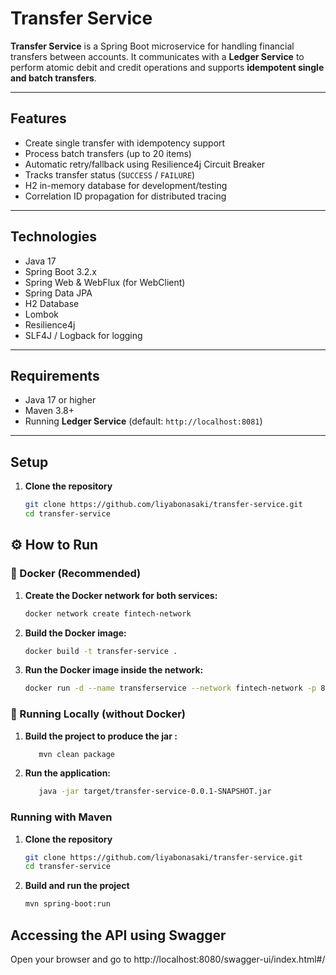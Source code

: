 # Transfer Service

**Transfer Service** is a Spring Boot microservice for handling financial transfers between accounts. It communicates with a **Ledger Service** to perform atomic debit and credit operations and supports **idempotent single and batch transfers**.

---

## Features

- Create single transfer with idempotency support  
- Process batch transfers (up to 20 items)  
- Automatic retry/fallback using Resilience4j Circuit Breaker  
- Tracks transfer status (`SUCCESS` / `FAILURE`)  
- H2 in-memory database for development/testing  
- Correlation ID propagation for distributed tracing  

---

## Technologies

- Java 17  
- Spring Boot 3.2.x  
- Spring Web & WebFlux (for WebClient)  
- Spring Data JPA  
- H2 Database  
- Lombok  
- Resilience4j  
- SLF4J / Logback for logging  

---

## Requirements

- Java 17 or higher  
- Maven 3.8+  
- Running **Ledger Service** (default: `http://localhost:8081`)  

---

## Setup

1. **Clone the repository**
   ```bash
   git clone https://github.com/liyabonasaki/transfer-service.git
   cd transfer-service

## ⚙️ How to Run

### 🐳 Docker (Recommended)

1. **Create the Docker network for both services:**
   ```bash
   docker network create fintech-network

2. **Build the Docker image:**
   ```bash
   docker build -t transfer-service .

3. **Run the Docker image inside the network:**
   ```bash
   docker run -d --name transferservice --network fintech-network -p 8080:8080 transfer-service

### 🧪 Running Locally (without Docker)

1. **Build the project to produce the jar :**
   ```bash
      mvn clean package
   
2. **Run the application:**
   ```bash
      java -jar target/transfer-service-0.0.1-SNAPSHOT.jar

### Running with Maven
1. **Clone the repository**
   ```bash
   git clone https://github.com/liyabonasaki/transfer-service.git
   cd transfer-service

2. **Build and run the project**
   ```bash
   mvn spring-boot:run

## Accessing the API using Swagger
Open your browser and go to http://localhost:8080/swagger-ui/index.html#/